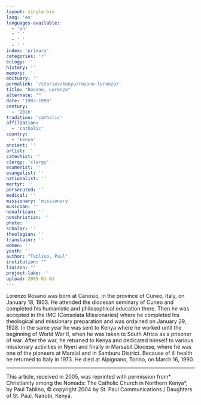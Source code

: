 ```yaml
---
layout: single-bio
lang: 'en'
languages-available:
  - 'en'
  - ' '
  - ' '
  - ' '
index: 'primary'
categories: 'r'
eulogy: ''
history: ''
memory: ''
obituary: ''
permalink: '/stories/kenya/rosano-lorenzo/'
title: "Rosano, Lorenzo"
alternate: ""
date: '1903-1990'
century:
  - '20th'
tradition: 'catholic'
affiliation:
  - 'catholic'
country:
  - 'kenya'
ancient: ''
artist: ''
catechist: ''
clergy: 'clergy'
ecumenist: ''
evangelist: ''
nationalist: ''
martyr: ''
persecuted: ''
medical: ''
missionary: 'missionary'
musician: ''
nonafrican: ''
nonchristian: ''
photo: ''
scholar: ''
theologian: ''
translator: ''
women: ''
youth: ''
author: "Tablino, Paul"
institution: ""
liaison: ""
project-luke: ''
upload: 2005-01-01
---
```




Lorenzo Rosano was born at Canosio, in the province of Cuneo, Italy, on January 18, 1903. He attended the diocesan seminary of Cuneo and completed his humanistic and philosophical education there. Then he was accepted in the IMC (Consolata Missionaries) where he completed his theological and missionary preparation and was ordained on January 29, 1928. In the same year he was sent to Kenya where he worked until the beginning of World War II, when he was taken to South Africa as a prisoner of war. After the war, he returned to Kenya and dedicated himself to various missionary activities in Nyeri and finally in Marsabit Diocese, where he was one of the pioneers at Maralal and in Samburu District. Because of ill health he returned to Italy in 1973. He died at Alpignano, Torino, on March 16, 1990.



---

This article, received in 2005, was reprinted with permission from* Christianity among the Nomads: The Catholic Church in Northern Kenya*, by Paul Tablino, © copyright 2004 by St. Paul Communications / Daughters of St. Paul, Nairobi, Kenya.
